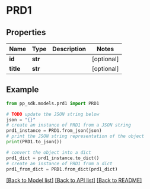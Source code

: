 # PRD1


## Properties

Name | Type | Description | Notes
------------ | ------------- | ------------- | -------------
**id** | **str** |  | [optional] 
**title** | **str** |  | [optional] 

## Example

```python
from pp_sdk.models.prd1 import PRD1

# TODO update the JSON string below
json = "{}"
# create an instance of PRD1 from a JSON string
prd1_instance = PRD1.from_json(json)
# print the JSON string representation of the object
print(PRD1.to_json())

# convert the object into a dict
prd1_dict = prd1_instance.to_dict()
# create an instance of PRD1 from a dict
prd1_from_dict = PRD1.from_dict(prd1_dict)
```
[[Back to Model list]](../README.md#documentation-for-models) [[Back to API list]](../README.md#documentation-for-api-endpoints) [[Back to README]](../README.md)



